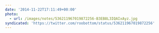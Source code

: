 ```yaml
---
date: '2014-11-22T17:11:49+00:00'
photo:
  - url: /images/notes/536211967019872256-B3EB8L3IQAIxAyz.jpg
syndicated: 'https://twitter.com/roobottom/status/536211967019872256'
---
```


